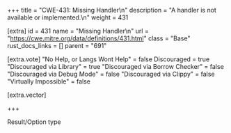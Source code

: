 +++
title = "CWE-431: Missing Handler\n"
description = "A handler is not available or implemented.\n"
weight = 431

[extra]
id = 431
name = "Missing Handler\n"
url = "https://cwe.mitre.org/data/definitions/431.html"
class = "Base"
rust_docs_links = []
parent = "691"

[extra.vote]
"No Help, or Langs Wont Help" = false
Discouraged = true
"Discouraged via Library" = true
"Discouraged via Borrow Checker" = false
"Discouraged via Debug Mode" = false
"Discouraged via Clippy" = false
"Virtually Impossible" = false

[extra.vector]

+++

Result/Option type